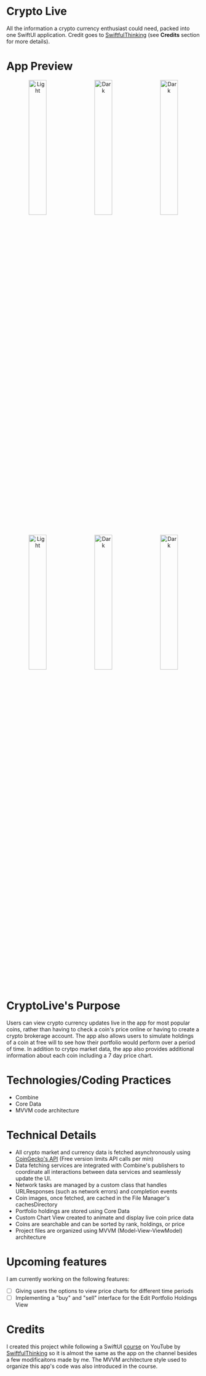 # Crypto Live
All the information a crypto currency enthusiast could need, packed into one SwiftUI application. Credit goes to [SwiftfulThinking](https://www.youtube.com/@SwiftfulThinking]SwiftfulThinking) (see **Credits** section for more details).

# App Preview
<p align="center">
  <img alt="Light" src="https://imgur.com/zfTrjgD.gif" width="30%">
&nbsp; &nbsp;
  <img alt="Dark" src="https://imgur.com/wEO6BqK.gif" width="30%">
&nbsp; &nbsp;
  <img alt="Dark" src="https://imgur.com/k3UHLI6.gif" width="30%">
</p>

<p align="center">
  <img alt="Light" src="https://imgur.com/ednhLDU.gif" width="30%">
&nbsp; &nbsp;
  <img alt="Dark" src="https://imgur.com/MPQ4WxP.gif" width="30%">
&nbsp; &nbsp;
  <img alt="Dark" src="https://imgur.com/qiXtZiZ.gif" width="30%">
</p>

# CryptoLive's Purpose
Users can view crypto currency updates live in the app for most popular coins, rather than having to check a coin's price online or having to create a crypto brokerage account. The app also allows users to simulate holdings of a coin at free will to see how their portfolio would perform over a period of time. In addition to crytpo market data, the app also provides additional information about each coin including a 7 day price chart.

# Technologies/Coding Practices
- Combine
- Core Data
- MVVM code architecture

# Technical Details
- All crypto market and currency data is fetched asynchronously using [CoinGecko's API](https://www.coingecko.com/en/api) (Free version limits API calls per min)
- Data fetching services are integrated with Combine's publishers to coordinate all interactions between data services and seamlessly update the UI.
- Network tasks are managed by a custom class that handles URLResponses (such as network errors) and completion events
- Coin images, once fetched, are cached in the File Manager's cachesDirectory
- Portfolio holdings are stored using Core Data
- Custom Chart View created to animate and display live coin price data
- Coins are searchable and can be sorted by rank, holdings, or price
- Project files are organized using MVVM (Model-View-ViewModel) architecture

# Upcoming features
I am currently working on the following features:
- [ ] Giving users the options to view price charts for different time periods
- [ ] Implementing a "buy" and "sell" interface for the Edit Portfolio Holdings View

# Credits
I created this project while following a SwiftUI [course](https://www.youtube.com/playlist?list=PLwvDm4Vfkdphbc3bgy_LpLRQ9DDfFGcFu) on YouTube by [SwiftfulThinking](https://www.youtube.com/@SwiftfulThinking]SwiftfulThinking) so it is almost the same as the app on the channel besides a few modificaitons made by me. The MVVM architecture style used to organize this app's code was also introduced in the course.
